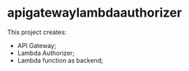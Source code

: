 # apigatewaylambdaauthorizer

This project creates:
- API Gateway;
- Lambda Authorizer;
- Lambda function as backend;